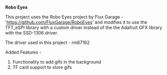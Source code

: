 **Robo Eyes**

This project uses the Robo Eyes project by Flux Garage - 'https://github.com/FluxGarage/RoboEyes'
and modifies it to use the TFT_eSPI library with a custom driver instead of the the Adafruit GFX library
with the SSD-1306 driver. 

The driver used in this project - rm67162

Added Features - 
1. Functionality to add gifs in the background
2. TF card support to store gifs
